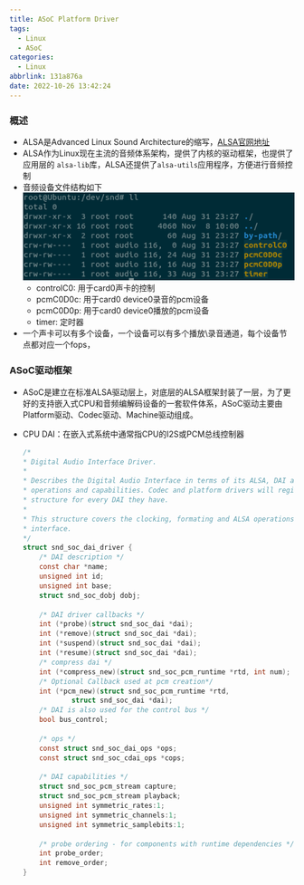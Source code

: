```yaml
---
title: ASoC Platform Driver
tags:
  - Linux
  - ASoC
categories:
  - Linux
abbrlink: 131a876a
date: 2022-10-26 13:42:24
---
```


### 概述
+ ALSA是Advanced Linux Sound Architecture的缩写，[ALSA官网地址](https://www.alsa-project.org/)
+ ALSA作为Linux现在主流的音频体系架构，提供了内核的驱动框架，也提供了应用层的
`alsa-lib`库，ALSA还提供了`alsa-utils`应用程序，方便进行音频控制
+ 音频设备文件结构如下
![](https://raw.githubusercontent.com/JackHuang021/images/master/20221108112754.png)
    + controlC0: 用于card0声卡的控制
    + pcmC0D0c: 用于card0 device0录音的pcm设备
    + pcmC0D0p: 用于card0 device0播放的pcm设备
    + timer: 定时器
+ 一个声卡可以有多个设备，一个设备可以有多个播放\录音通道，每个设备节点都对应一个fops，


### ASoC驱动框架
+ ASoC是建立在标准ALSA驱动层上，对底层的ALSA框架封装了一层，为了更好的支持嵌入式CPU和音频编解码设备的一套软件体系，ASoC驱动主要由Platform驱动、Codec驱动、Machine驱动组成。


+ CPU DAI：在嵌入式系统中通常指CPU的I2S或PCM总线控制器
    ```c
    /*
    * Digital Audio Interface Driver.
    *
    * Describes the Digital Audio Interface in terms of its ALSA, DAI and AC97
    * operations and capabilities. Codec and platform drivers will register this
    * structure for every DAI they have.
    *
    * This structure covers the clocking, formating and ALSA operations for each
    * interface.
    */
    struct snd_soc_dai_driver {
        /* DAI description */
        const char *name;
        unsigned int id;                
        unsigned int base;
        struct snd_soc_dobj dobj;

        /* DAI driver callbacks */
        int (*probe)(struct snd_soc_dai *dai);
        int (*remove)(struct snd_soc_dai *dai);
        int (*suspend)(struct snd_soc_dai *dai);
        int (*resume)(struct snd_soc_dai *dai);
        /* compress dai */
        int (*compress_new)(struct snd_soc_pcm_runtime *rtd, int num);
        /* Optional Callback used at pcm creation*/
        int (*pcm_new)(struct snd_soc_pcm_runtime *rtd,
                struct snd_soc_dai *dai);
        /* DAI is also used for the control bus */
        bool bus_control;

        /* ops */
        const struct snd_soc_dai_ops *ops;
        const struct snd_soc_cdai_ops *cops;

        /* DAI capabilities */
        struct snd_soc_pcm_stream capture;
        struct snd_soc_pcm_stream playback;
        unsigned int symmetric_rates:1;
        unsigned int symmetric_channels:1;
        unsigned int symmetric_samplebits:1;

        /* probe ordering - for components with runtime dependencies */
        int probe_order;
        int remove_order;
    }
    ```